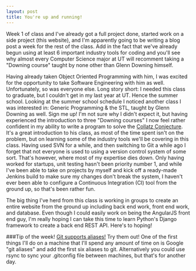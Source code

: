 ```yaml
---
layout: post
title: You're up and running!
---
```


Week 1 of class and I've already got a full project done, started work on a side project (this website), and I'm apparently going to be writing a blog post a week for the rest of the class. Add in the fact that we've already begun using at least 6 important industry tools for coding and you'll see why almost every Computer Science major at UT will recomment taking a "Downing course" taught by none other than Glenn Downing himself.

Having already taken Object Oriented Programming with him, I was excited for the opportunity to take Software Engineering with him as well. Unfortunately, so was everyone else. Long story short: I needed this class to graduate, but I couldn't get in my last year at UT. Hence the summer school. Looking at the summer school schedule I noticed another class I was interested in: Generic Programming & the STL, taught by Glenn Downing as well. Sign me up!
I'm not sure why I didn't expect it, but having experienced the introduction to three "Downing courses" I now feel rather confident in my ability to write a program to solve the [Collatz Conjecture](http://www.spoj.com/problems/PROBTNPO/). It's a great introduction to his class, as most of the time spent isn't on the problem, but on learning some of the industry tools we'll be covering in this class. Having used SVN for a while, and then switching to Git a while ago I forget that not everyone is used to using a version control system of some sort. That's however, where most of my expertise dies down. Only having worked for startups, unit testing hasn't been priority number 1, and while I've been able to take on projects by myself and kick off a ready-made Jenkins build to make sure my changes don't break the system, I haven't ever been able to configure a Continuous Integration (CI) tool from the ground up, so that's been rather fun.

The big thing I've herd from this class is working in groups to create an entire website from the ground up including back end work, front end work, and database. Even though I could easily work on being the AngularJS front end guy, I'm really hoping I can take this time to learn Python's Django framework to create a back end REST API.  Here's to hoping!

###Tip of the week!
[Git supports aliases!](https://git-scm.com/book/en/v2/Git-Basics-Git-Aliases) Try them out! One of the first things I'll do on a machine that I'll spend any amount of time on is Google "git aliases" and add the first six aliases to git. Alternatively you could use rsync to sync your .gitconfig file between machines, but that's for another day.
